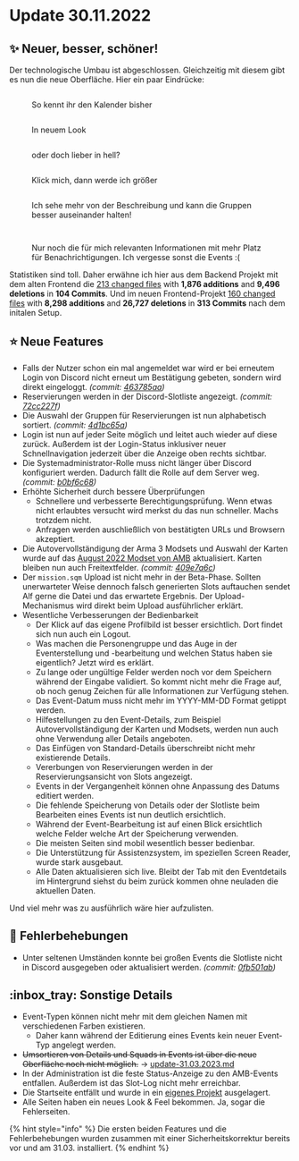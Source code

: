 # Update 30.11.2022

## ✨ Neuer, besser, schöner!

Der technologische Umbau ist abgeschlossen. Gleichzeitig mit diesem gibt es nun die neue Oberfläche. Hier ein paar Eindrücke:

<div>

<figure><img src="../../.gitbook/assets/Changelog-112022-Calendar-Old.png" alt=""><figcaption><p>So kennt ihr den Kalender bisher</p></figcaption></figure>

 

<figure><img src="../../.gitbook/assets/Changelog-112022-Calendar-New.png" alt=""><figcaption><p>In neuem Look</p></figcaption></figure>

 

<figure><img src="../../.gitbook/assets/Changelog-112022-Calendar-New-Light.png" alt=""><figcaption><p>oder doch lieber in hell?</p></figcaption></figure>

</div>

<div>

<figure><img src="../../.gitbook/assets/Changelog-112022-EventDetails-Old.png" alt=""><figcaption><p>Klick mich, dann werde ich größer</p></figcaption></figure>

 

<figure><img src="../../.gitbook/assets/Changelog-112022-EventDetails-New.png" alt=""><figcaption><p>Ich sehe mehr von der Beschreibung und kann die Gruppen besser auseinander halten!</p></figcaption></figure>

</div>

<div>

<figure><img src="../../.gitbook/assets/Changelog-112022-Profile-Old.png" alt=""><figcaption></figcaption></figure>

 

<figure><img src="../../.gitbook/assets/Changelog-112022-Profile-New.png" alt=""><figcaption><p>Nur noch die für mich relevanten Informationen mit mehr Platz für Benachrichtigungen. Ich vergesse sonst die Events :(</p></figcaption></figure>

</div>

Statistiken sind toll. Daher erwähne ich hier aus dem Backend Projekt mit dem alten Frontend die [213 changed files](https://github.com/Alf-Melmac/slotbotServer/compare/b3d841982d4f0a5e8f53c42349521ede447848f4...89ffd5693ded34eac2611cd7bb96c3362d9fb7ef) with **1,876 additions** and **9,496 deletions** in **104 Commits**. Und im neuen Frontend-Projekt [160 changed files](https://github.com/Alf-Melmac/slotbot-frontend/compare/4139362f8e435e77b2588800348d0517a4afe735...ac25ba88a8fa835841590dfe2ab524fa9dbcbb8a) with **8,298 additions** and **26,727 deletions** in **313 Commits** nach dem initalen Setup.

## ⭐ Neue Features

* Falls der Nutzer schon ein mal angemeldet war wird er bei erneutem Login von Discord nicht erneut um Bestätigung gebeten, sondern wird direkt eingeloggt. _(commit:_ [_463785aa_](https://github.com/Alf-Melmac/slotbotServer/commit/463785aa457cf80d2408a6fb5f49d59332c2c5fd)_)_
* Reservierungen werden in der Discord-Slotliste angezeigt. _(commit:_ [_72cc227f_](https://github.com/Alf-Melmac/slotbotServer/commit/72cc227fe30b0d987bb73259556b14909d2c553c)_)_
* Die Auswahl der Gruppen für Reservierungen ist nun alphabetisch sortiert. _(commit:_ [_4d1bc65a_](https://github.com/Alf-Melmac/slotbotServer/commit/4d1bc65a1e58a817f29f1bd9c5ae95aeadf9481e)_)_
* Login ist nun auf jeder Seite möglich und leitet auch wieder auf diese zurück. Außerdem ist der Login-Status inklusiver neuer Schnellnavigation jederzeit über die Anzeige oben rechts sichtbar.
* Die Systemadministrator-Rolle muss nicht länger über Discord konfiguriert werden. Dadurch fällt die Rolle auf dem Server weg. _(commit:_ [_b0bf6c68_](https://github.com/Alf-Melmac/slotbotServer/commit/b0bf6c682bf198a474002f39a57572627e9e68f6)_)_
* Erhöhte Sicherheit durch bessere Überprüfungen
  * Schnellere und verbesserte Berechtigungsprüfung. Wenn etwas nicht erlaubtes versucht wird merkst du das nun schneller. Machs trotzdem nicht.
  * Anfragen werden auschließlich von bestätigten URLs und Browsern akzeptiert.
* Die Autovervollständigung der Arma 3 Modsets und Auswahl der Karten wurde auf das [August 2022 Modset von AMB](https://wiki.armamachtbock.de/de/Spieler/Mitmachen/Modset) aktualisiert. Karten bleiben nun auch Freitextfelder. _(commit:_ [_409e7a6c_](https://github.com/Alf-Melmac/slotbotServer/commit/409e7a6c02f05ce38e176669ce962df37441ba42)_)_
* Der `mission.sqm` Upload ist nicht mehr in der Beta-Phase. Sollten unerwarteter Weise dennoch falsch generierten Slots auftauchen sendet Alf gerne die Datei und das erwartete Ergebnis. Der Upload-Mechanismus wird direkt beim Upload ausführlicher erklärt.
* Wesentliche Verbesserungen der Bedienbarkeit
  * Der Klick auf das eigene Profilbild ist besser ersichtlich. Dort findet sich nun auch ein Logout.
  * Was machen die Personengruppe und das Auge in der Eventerstellung und -bearbeitung und welchen Status haben sie eigentlich? Jetzt wird es erklärt.
  * Zu lange oder ungültige Felder werden noch vor dem Speichern während der Eingabe validiert. So kommt nicht mehr die Frage auf, ob noch genug Zeichen für alle Informationen zur Verfügung stehen.
  * Das Event-Datum muss nicht mehr im YYYY-MM-DD Format getippt werden.
  * Hilfestellungen zu den Event-Details, zum Beispiel Autovervollständigung der Karten und Modsets, werden nun auch ohne Verwendung aller Details angeboten.
  * Das Einfügen von Standard-Details überschreibt nicht mehr existierende Details.
  * Vererbungen von Reservierungen werden in der Reservierungsansicht von Slots angezeigt.
  * Events in der Vergangenheit können ohne Anpassung des Datums editiert werden.
  * Die fehlende Speicherung von Details oder der Slotliste beim Bearbeiten eines Events ist nun deutlich ersichtlich.
  * Während der Event-Bearbeitung ist auf einen Blick ersichtlich welche Felder welche Art der Speicherung verwenden.
  * Die meisten Seiten sind mobil wesentlich besser bedienbar.
  * Die Unterstützung für Assistenzsystem, im speziellen Screen Reader, wurde stark ausgebaut.
  * Alle Daten aktualisieren sich live. Bleibt der Tab mit den Eventdetails im Hintergrund siehst du beim zurück kommen ohne neuladen die aktuellen Daten.

Und viel mehr was zu ausführlich wäre hier aufzulisten.

## 🐞 Fehlerbehebungen

* Unter seltenen Umständen konnte bei großen Events die Slotliste nicht in Discord ausgegeben oder aktualisiert werden. _(commit:_ [_0fb501ab_](https://github.com/Alf-Melmac/slotbotServer/commit/0fb501abd7d67431f0126b2cf4aa6571a17c6e04)_)_

## :inbox\_tray: Sonstige Details

* Event-Typen können nicht mehr mit dem gleichen Namen mit verschiedenen Farben existieren.
  * Daher kann während der Editierung eines Events kein neuer Event-Typ angelegt werden.
* ~~Umsortieren von Details und Squads in Events ist über die neue Oberfläche noch nicht möglich.~~ -> [update-31.03.2023.md](update-31.03.2023.md "mention")
* In der Administration ist die feste Status-Anzeige zu den AMB-Events entfallen. Außerdem ist das Slot-Log nicht mehr erreichbar.
* Die Startseite entfällt und wurde in ein [eigenes Projekt](https://github.com/AMB-Coding/amb-landingpage) ausgelagert.
* Alle Seiten haben ein neues Look & Feel bekommen. Ja, sogar die Fehlerseiten.

{% hint style="info" %}
Die ersten beiden Features und die Fehlerbehebungen wurden zusammen mit einer Sicherheitskorrektur bereits vor und am 31.03. installiert.
{% endhint %}
